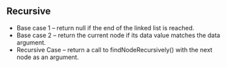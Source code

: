 ## Recursive

-   Base case 1 – return null if the end of the linked list is reached.
-   Base case 2 – return the current node if its data value matches the data argument.
-   Recursive Case – return a call to findNodeRecursively() with the next node as an argument.
